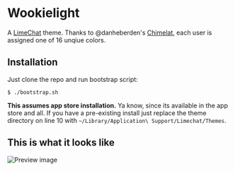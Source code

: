 # Wookielight

A [LimeChat](http://limechat.net/mac/) theme. Thanks to @danheberden's
[Chimelat](https://github.com/danheberden/chimelat), each user is
assigned one of 16 unqiue colors.

## Installation

Just clone the repo and run bootstrap script:

    $ ./bootstrap.sh

**This assumes app store installation.** Ya know, since its available in
the app store and all.  If you have a pre-existing install just replace
the theme directory on line 10 with `~/Library/Application\
Support/Limechat/Themes`.


## This is what it looks like

![Preview image](http://cl.ly/462Q3D213Z1T0v411L1a/Screen%20Shot%202011-12-18%20at%2011.30.11%20PM.png)
